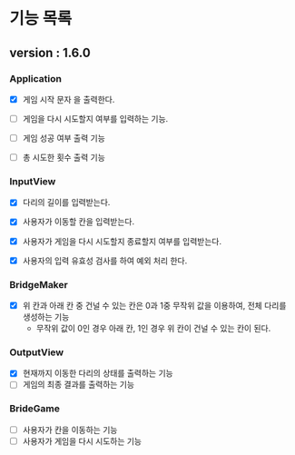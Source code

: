 # 기능 목록


## version : 1.6.0


### Application
- [x] 게임 시작 문자 을 출력한다.
- [ ] 게임을 다시 시도할지 여부를 입력하는 기능.
- [ ] 게임 성공 여부 출력 기능
- [ ] 총 시도한 횟수 출력 기능


### InputView
- [x] 다리의 길이를 입력받는다.
- [x] 사용자가 이동할 칸을 입력받는다.
- [x] 사용자가 게임을 다시 시도할지 종료할지 여부를 입력받는다.
- [x] 사용자의 입력 유효성 검사를 하여 예외 처리 한다.



### BridgeMaker
- [x] 위 칸과 아래 칸 중 건널 수 있는 칸은 0과 1중 무작위 값을 이용하여, 전체 다리를 생성하는 기능 
  - 무작위 값이 0인 경우 아래 칸, 1인 경우 위 칸이 건널 수 있는 칸이 된다.


### OutputView
- [x] 현재까지 이동한 다리의 상태를 출력하는 기능
- [ ] 게임의 최종 결과를 출력하는 기능

### BrideGame
- [ ] 사용자가 칸을 이동하는 기능
- [ ] 사용자가 게임을 다시 시도하는 기능